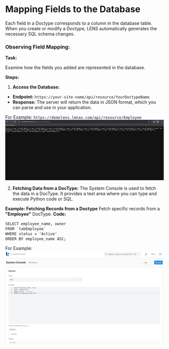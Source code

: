 #  Mapping Fields to the Database 
  
Each field in a Doctype corresponds to a column in the database table. When you create or modify a Doctype, LENS automatically generates the necessary SQL schema changes.  

### Observing Field Mapping:  

**Task:** 

Examine how the fields you added are represented in the database.
	
**Steps:**

 1. **Access the Database:**
 - **Endpoint:** `https://your-site-name/api/resource/YourDoctypeName`
 - **Response:** The server will return the data in JSON format, which you can parse and use in your application.

For Example:  `https://demolens.lmnas.com/api/resource/Employee`
![Data in JSON format](https://github.com/lmnaslimited/wedha/blob/framework/lms/media/API_JSON.png?raw=true)

2. **Fetching Data from a DocType:** The System Console is used to fetch the data in a DocType. It provides a text area where you can type and execute Python code or SQL.

**Example: Fetching Records from a Doctype**
Fetch specific records from a **"Employee"** DocType.
**Code:**
```
SELECT employee_name, owner
FROM `tabEmployee`
WHERE status = 'Active'
ORDER BY employee_name ASC;
```
For Example: 
![System_Console_Output](https://github.com/lmnaslimited/wedha/blob/framework/lms/media/System_Console.png?raw=true)

<!--stackedit_data:
eyJoaXN0b3J5IjpbLTcwNDYzMDk5NCwxMTA2MTI0NTkyLC0xMD
kzNTA5Mjc4LDE0NTY2NzI1MywtMjA3Njc0OTQ4MywxMjE4MTQ1
MDQ0LC02OTIxMDU3NDYsLTE3MDU2Mjc3MTIsMTgyMTU3MDE4MS
wtMTg2NDQxNTg2NSwtMTg5NDY0NDg0MiwtMTgxODY5NTQ0LC01
MTI5MzM0NjJdfQ==
-->